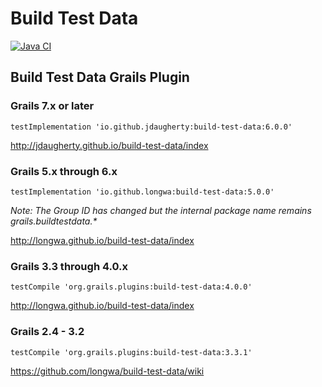 Build Test Data
===
[![Java CI](https://github.com/jdaugherty/build-test-data/actions/workflows/gradle.yml/badge.svg?event=push)](https://github.com/jdaugherty/build-test-data/actions/workflows/gradle.yml)

## Build Test Data Grails Plugin
### Grails 7.x or later
`testImplementation 'io.github.jdaugherty:build-test-data:6.0.0'`

http://jdaugherty.github.io/build-test-data/index

### Grails 5.x through 6.x
`testImplementation 'io.github.longwa:build-test-data:5.0.0'`

_Note: The Group ID has changed but the internal package name remains grails.buildtestdata.*_

http://longwa.github.io/build-test-data/index

### Grails 3.3 through 4.0.x

`testCompile 'org.grails.plugins:build-test-data:4.0.0'`

http://longwa.github.io/build-test-data/index

### Grails 2.4 - 3.2

`testCompile 'org.grails.plugins:build-test-data:3.3.1'`

https://github.com/longwa/build-test-data/wiki
